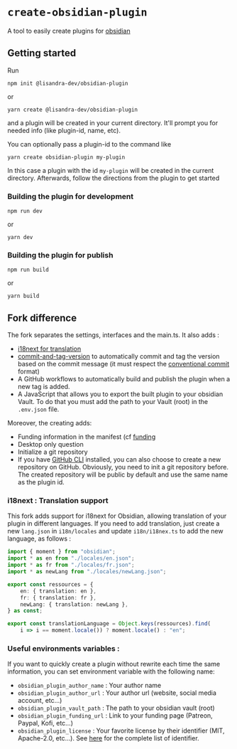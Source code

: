 # `create-obsidian-plugin`

A tool to easily create plugins for [obsidian](https://obsidian.md/)

## Getting started

Run

```
npm init @lisandra-dev/obsidian-plugin
```

or

```
yarn create @lisandra-dev/obsidian-plugin
```

and a plugin will be created in your current directory. It'll prompt you for needed info (like plugin-id, name, etc).

You can optionally pass a plugin-id to the command like

```
yarn create obsidian-plugin my-plugin
```

In this case a plugin with the id `my-plugin` will be created in the current directory. Afterwards, follow the directions from the plugin to get started

### Building the plugin for development

```
npm run dev
```

or

```
yarn dev
```

### Building the plugin for publish

```
npm run build
```

or

```
yarn build
```

## Fork difference

The fork separates the settings, interfaces and the main.ts. It also adds : 
- [i18next for translation](#i18next--translation-support)
- [commit-and-tag-version](https://www.npmjs.com/package/commit-and-tag-version) to automatically commit and tag the version based on the commit message (it must respect the [conventional commit](https://www.conventionalcommits.org/en/v1.0.0/) format)
- A GitHub workflows to automatically build and publish the plugin when a new tag is added. 
- A JavaScript that allows you to export the built plugin to your obsidian Vault. To do that you must add the path to your Vault (root) in the `.env.json` file. 

Moreover, the creating adds: 
- Funding information in the manifest (cf [funding](https://github.com/obsidianmd/obsidian-sample-plugin#funding-url)
- Desktop only question 
- Initialize a git repository 
- If you have [GitHub CLI](https://cli.github.com/) installed, you can also choose to create a new repository on GitHub. Obviously, you need to init a git repository before. The created repository will be public by default and use the same name as the plugin id.


### i18next : Translation support
This fork adds support for i18next for Obsidian, allowing translation of your plugin in different languages. If you need to add translation, just create a new `lang.json` in `i18n/locales` and update `i18n/i18nex.ts` to add the new language, as follows : 

```ts
import { moment } from "obsidian";
import * as en from "./locales/en.json";
import * as fr from "./locales/fr.json";
import * as newLang from "./locales/newLang.json";

export const ressources = {
	en: { translation: en },
	fr: { translation: fr },
	newLang: { translation: newLang },
} as const;

export const translationLanguage = Object.keys(ressources).find(
	i => i == moment.locale()) ? moment.locale() : "en";
```

### Useful environments variables : 

If you want to quickly create a plugin without rewrite each time the same information, you can set environment variable with the following name:
- `obsidian_plugin_author_name` : Your author name
- `obsidian_plugin_author_url` : Your author url (website, social media account, etc…)
- `obsidian_plugin_vault_path` : The path to your obsidian vault (root)
- `obsidian_plugin_funding_url` : Link to your funding page (Patreon, Paypal, Kofi, etc…)
- `obsidian_plugin_license` : Your favorite license by their identifier (MIT, Apache-2.0, etc…). See [here](https://spdx.org/licenses/) for the complete list of identifier.
